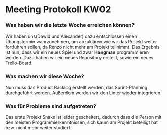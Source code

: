 # Meeting Protokoll KW02

### Was haben wir die letzte Woche erreichen können?
Wir haben uns(Dawid und Alexander) dazu entschlossen einen Übungstermin wahrzunehmen, um abzuklären wie wir das Projekt weiter fortführen sollen, da Renzo nicht mehr am Projekt teilnimmt. Das Ergebnis ist nun, dass wir ein neues Spiel und zwar **Hangman** programmieren werden. Dazu haben wir ein neues Repository erstellt, sowie ein neues Trello-Board.

### Was machen wir diese Woche?
Nun muss das Product Backlog erstellt werden, das Sprint-Planning durchgeführt werden. Außerdem werden wir den Linter wieder integrieren.

### Was für Probleme sind aufgetreten?
Das erste Projekt Snake ist leider gescheitert, dadurch dass die Person mit den meisten Programmierkenntnissen, sich kaum am Projekt beteiligt hat bzw. nicht mehr weiter studiert.
